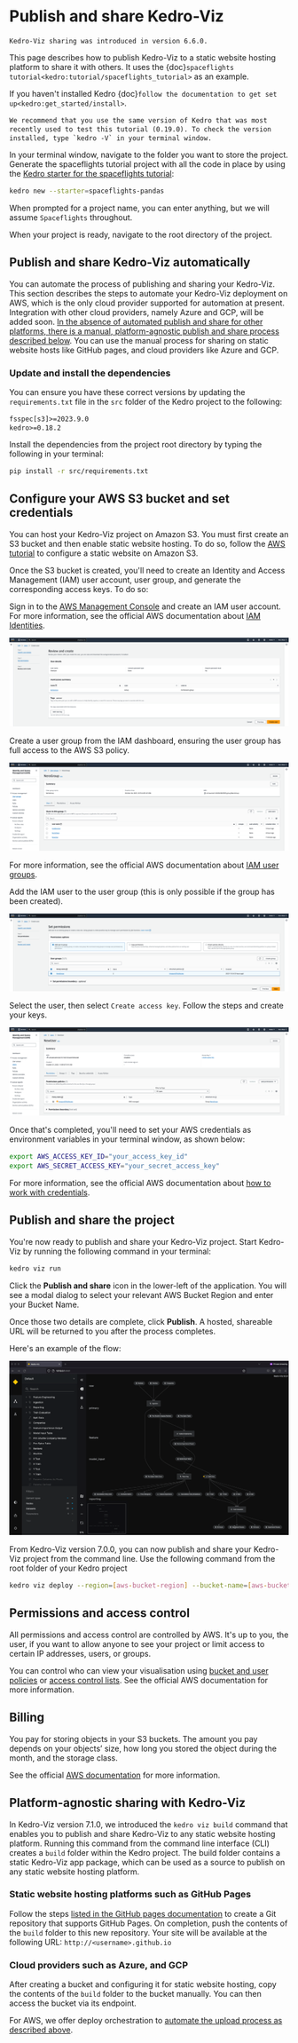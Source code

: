 # Publish and share Kedro-Viz

```{note}
Kedro-Viz sharing was introduced in version 6.6.0.
```

This page describes how to publish Kedro-Viz to a static website hosting platform to share it with others. It uses the {doc}`spaceflights tutorial<kedro:tutorial/spaceflights_tutorial>` as an example.

If you haven't installed Kedro {doc}`follow the documentation to get set up<kedro:get_started/install>`. 

```{important}
We recommend that you use the same version of Kedro that was most recently used to test this tutorial (0.19.0). To check the version installed, type `kedro -V` in your terminal window.
```

In your terminal window, navigate to the folder you want to store the project. Generate the spaceflights tutorial project with all the code in place by using the [Kedro starter for the spaceflights tutorial](https://github.com/kedro-org/kedro-starters/tree/main/spaceflights-pandas):


```bash
kedro new --starter=spaceflights-pandas
```

When prompted for a project name, you can enter anything, but we will assume `Spaceflights` throughout.

When your project is ready, navigate to the root directory of the project.

## Publish and share Kedro-Viz automatically

You can automate the process of publishing and sharing your Kedro-Viz. This section describes the steps to automate your Kedro-Viz deployment on AWS, which is the only cloud provider supported for automation at present. Integration with other cloud providers, namely Azure and GCP, will be added soon. [In the absence of automated publish and share for other platforms, there is a manual, platform-agnostic publish and share process described below](#platform-agnostic-sharing-with-kedro-viz). You can use the manual process for sharing on static website hosts like GitHub pages, and cloud providers like Azure and GCP.

### Update and install the dependencies
You can ensure you have these correct versions by updating the `requirements.txt` file in the `src` folder of the Kedro project to the following:

```text
fsspec[s3]>=2023.9.0
kedro>=0.18.2
```

Install the dependencies from the project root directory by typing the following in your terminal:

```bash
pip install -r src/requirements.txt
```

## Configure your AWS S3 bucket and set credentials

You can host your Kedro-Viz project on Amazon S3. You must first create an S3 bucket and then enable static website hosting. To do so, follow the [AWS tutorial](https://docs.aws.amazon.com/AmazonS3/latest/userguide/HostingWebsiteOnS3Setup.html) to configure a static website on Amazon S3.


Once the S3 bucket is created, you'll need to create an Identity and Access Management (IAM) user account, user group, and generate the corresponding access keys. To do so:

Sign in to the [AWS Management Console](https://console.aws.amazon.com/s3/) and create an IAM user account.
For more information, see the official AWS documentation about [IAM Identities](https://docs.aws.amazon.com/IAM/latest/UserGuide/id.html).

![](./images/kedro_viz_share_credentials1.png)

Create a user group from the IAM dashboard, ensuring the user group has full access to the AWS S3 policy.

![](./images/kedro_viz_share_credentials2.png)

For more information, see the official AWS documentation about [IAM user groups](https://docs.aws.amazon.com/IAM/latest/UserGuide/id_groups.html?icmpid=docs_iam_help_panel).

Add the IAM user to the user group (this is only possible if the group has been created).

![](./images/kedro_viz_share_credentials3.png)

Select the user, then select `Create access key`. Follow the steps and create your keys.

![](./images/kedro_viz_share_credentials4.png)


Once that's completed, you'll need to set your AWS credentials as environment variables in your terminal window, as shown below:

```bash
export AWS_ACCESS_KEY_ID="your_access_key_id"
export AWS_SECRET_ACCESS_KEY="your_secret_access_key"
```

For more information, see the official AWS documentation about [how to work with credentials](https://docs.aws.amazon.com/cli/latest/userguide/cli-configure-envvars.html).

## Publish and share the project

You're now ready to publish and share your Kedro-Viz project. Start Kedro-Viz by running the following command in your terminal:

```bash
kedro viz run
```

Click the **Publish and share** icon in the lower-left of the application. You will see a modal dialog to select your relevant AWS Bucket Region and enter your Bucket Name.

Once those two details are complete, click **Publish**. A hosted, shareable URL will be returned to you after the process completes.

Here's an example of the flow:

![](./images/kedro-publish-share.gif)

From Kedro-Viz version 7.0.0, you can now publish and share your Kedro-Viz project from the command line. Use the following command from the root folder of your Kedro project

```bash
kedro viz deploy --region=[aws-bucket-region] --bucket-name=[aws-bucket-name]
```

## Permissions and access control

All permissions and access control are controlled by AWS. It's up to you, the user, if you want to allow anyone to see your project or limit access to certain IP addresses, users, or groups.

You can control who can view your visualisation using [bucket and user policies](https://docs.aws.amazon.com/AmazonS3/latest/userguide/using-iam-policies.html) or [access control lists](https://docs.aws.amazon.com/AmazonS3/latest/userguide/acls.html). See the official AWS documentation for more information.

## Billing

You pay for storing objects in your S3 buckets. The amount you pay depends on your objects’ size, how long you stored the object during the month, and the storage class.

See the official [AWS documentation](https://aws.amazon.com/s3/pricing/?nc=sn&loc=4) for more information. 

## Platform-agnostic sharing with Kedro-Viz 

In Kedro-Viz version 7.1.0, we introduced the `kedro viz build` command that enables you to publish and share Kedro-Viz to any static website hosting platform. Running this command from the command line interface (CLI) creates a `build` folder within the Kedro project. The build folder contains a static Kedro-Viz app package, which can be used as a source to publish on any static website hosting platform.

### Static website hosting platforms such as GitHub Pages

Follow the steps [listed in the GitHub pages documentation](https://docs.github.com/en/pages/quickstart) to create a Git repository that supports GitHub Pages. On completion, push the contents of the `build` folder to this new repository. Your site will be available at the following URL: `http://<username>.github.io`

### Cloud providers such as Azure, and GCP

After creating a bucket and configuring it for static website hosting, copy the contents of the `build` folder to the bucket manually. You can then access the bucket via its endpoint.

For AWS, we offer deploy orchestration to [automate the upload process as described above](#publish-and-share-kedro-viz-on-aws).
